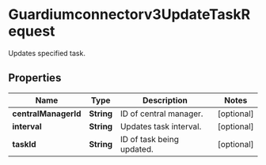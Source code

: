 

# Guardiumconnectorv3UpdateTaskRequest

Updates specified task.

## Properties

| Name | Type | Description | Notes |
|------------ | ------------- | ------------- | -------------|
|**centralManagerId** | **String** | ID of central manager. |  [optional] |
|**interval** | **String** | Updates task interval. |  [optional] |
|**taskId** | **String** | ID of task being updated. |  [optional] |



